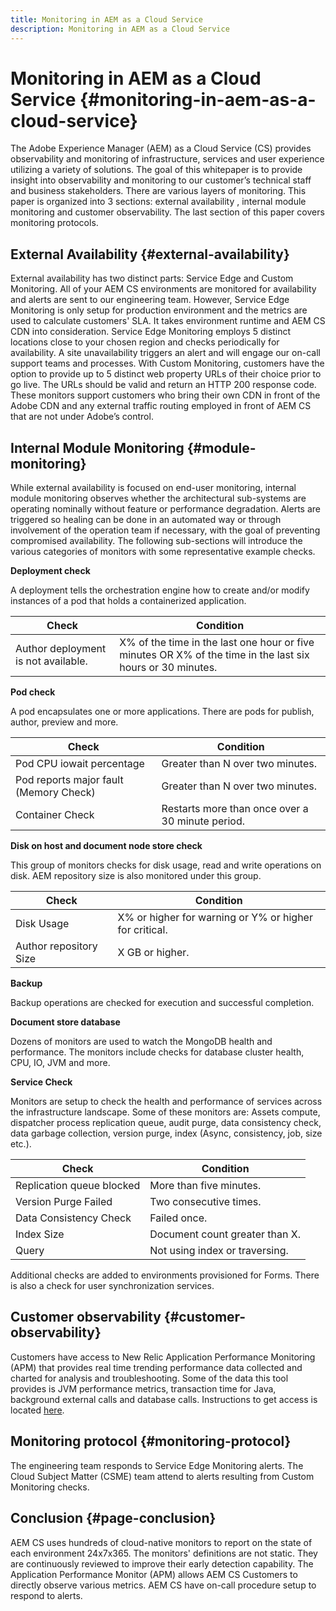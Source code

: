 ```yaml
---
title: Monitoring in AEM as a Cloud Service
description: Monitoring in AEM as a Cloud Service
---
```


# Monitoring in AEM as a Cloud Service {#monitoring-in-aem-as-a-cloud-service}

The Adobe Experience Manager (AEM) as a Cloud Service (CS) provides observability and monitoring of infrastructure, services and user experience utilizing a variety of solutions. The goal of this whitepaper is to provide insight into observability and monitoring to our customer’s technical staff and business stakeholders. There are various layers of monitoring. This paper is organized into 3 sections: external availability , internal module monitoring and customer observability. The last section of this paper covers monitoring protocols.

## External Availability {#external-availability}

External availability has two distinct parts: Service Edge and Custom Monitoring. All of your AEM CS environments are monitored for availability and alerts are sent to our engineering team. However, Service Edge Monitoring is only setup for production environment and the metrics are used to calculate customers' SLA. It takes environment runtime and AEM CS CDN into consideration. Service Edge Monitoring employs 5 distinct locations close to your chosen region and checks periodically for availability. A site unavailability triggers an alert and will engage our on-call support teams and processes.  With Custom Monitoring, customers have the option to provide up to 5 distinct web property URLs of their choice prior to go live. The URLs should be valid and return an HTTP 200 response code. These monitors support customers who bring their own CDN in front of the Adobe CDN  and any external traffic routing employed in front of AEM CS that are not under Adobe’s control.

## Internal Module Monitoring {#module-monitoring}

While external availability is focused on end-user monitoring, internal module monitoring observes whether the architectural sub-systems are operating nominally without feature or performance degradation. Alerts are triggered so healing can be done in an automated way or through involvement of the operation team if necessary, with the goal of preventing compromised availability. The following sub-sections will introduce the various categories of monitors with some representative example checks.

**Deployment check**

A deployment tells the orchestration engine how to create and/or  modify instances of a pod  that holds a containerized application.

| Check | Condition |
| --- | --- |
| Author deployment is not available. | X% of the time in the last one hour or five minutes OR X% of the time in the last six hours or 30 minutes. |

**Pod check**

A pod encapsulates one or more applications.  There are pods for publish, author, preview and more.

| Check | Condition |
| --- | --- |
| Pod CPU iowait percentage | Greater than N over two minutes. |
| Pod reports major fault (Memory Check) | Greater than N over two minutes. |
| Container Check | Restarts more than once over a 30 minute period. |

**Disk on host and document node store check**

This group of monitors checks for disk usage, read and write operations on disk. AEM repository size is also monitored under this group.

| Check | Condition |
| --- | --- |
| Disk Usage | X% or higher for warning or Y% or higher for critical. |
| Author repository Size | X GB or higher. |

**Backup**

Backup operations are checked for execution and successful completion.

**Document store database**

Dozens of monitors are used to watch the MongoDB health and performance. The monitors include checks for database cluster health, CPU, IO, JVM and more.

**Service Check**

Monitors are setup to check the health and performance of services across the infrastructure landscape. Some of these monitors are: Assets compute, dispatcher process replication queue, audit purge, data consistency check, data garbage collection, version purge, index (Async, consistency, job, size etc.).

| Check | Condition |
| --- | --- |
| Replication queue blocked | More than five minutes. |
| Version Purge Failed | Two consecutive times. |
| Data Consistency Check | Failed once. |
| Index Size | Document count greater than X. |
| Query | Not using index or traversing. |

Additional checks are added to environments provisioned for Forms. There is also a check for user synchronization services.

## Customer observability {#customer-observability}

Customers have access to New Relic Application Performance Monitoring (APM) that provides real time trending performance data collected and charted for analysis and troubleshooting. Some of the data this tool provides is JVM performance metrics, transaction time for Java, background external calls and database calls. Instructions to get access is located [here](https://experienceleague.adobe.com/docs/experience-manager-cloud-service/content/implementing/using-cloud-manager/user-access-new-relic.html).

## Monitoring protocol {#monitoring-protocol}

The engineering team responds to Service Edge Monitoring alerts. The Cloud Subject Matter (CSME) team attend to alerts resulting from Custom Monitoring checks.

## Conclusion {#page-conclusion}

AEM CS uses hundreds of cloud-native monitors to report on the state of each environment 24x7x365. The monitors' definitions are not static. They are continuously reviewed to improve their early detection capability. The Application Performance Monitor (APM) allows AEM CS Customers to directly observe various metrics. AEM
CS have on-call procedure setup to respond to alerts.
